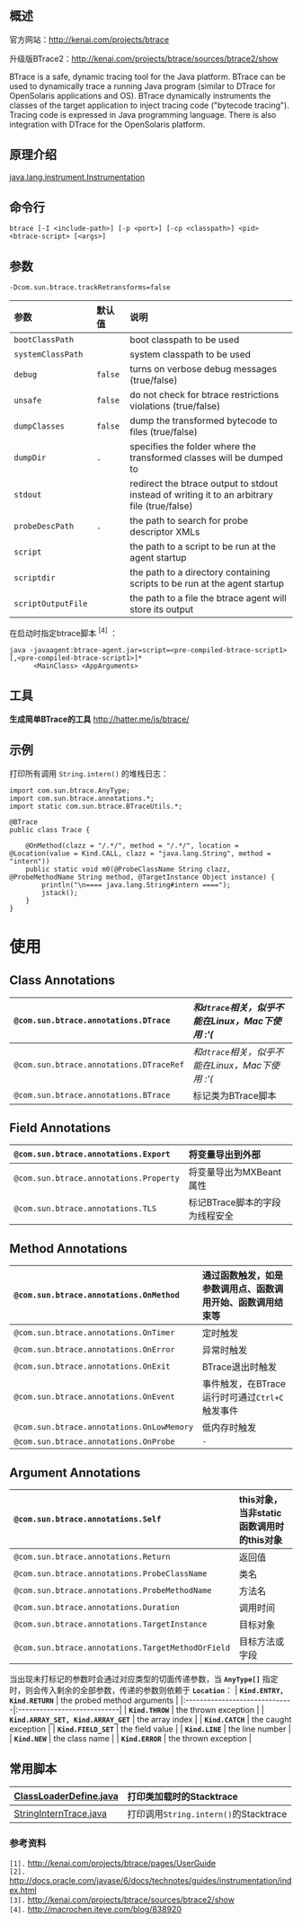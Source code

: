 ## 概述 ##
官方网站：http://kenai.com/projects/btrace

升级版BTrace2：http://kenai.com/projects/btrace/sources/btrace2/show

BTrace is a safe, dynamic tracing tool for the Java platform. BTrace can be used to dynamically trace a running Java program (similar to DTrace for OpenSolaris applications and OS). BTrace dynamically instruments the classes of the target application to inject tracing code ("bytecode tracing"). Tracing code is expressed in Java programming language. There is also integration with DTrace for the OpenSolaris platform.

## 原理介绍 ##
[java.lang.instrument.Instrumentation](http://docs.oracle.com/javase/6/docs/technotes/guides/instrumentation/index.html)

## 命令行 ##
```
btrace [-I <include-path>] [-p <port>] [-cp <classpath>] <pid> <btrace-script> [<args>]
```

## 参数 ##
```
-Dcom.sun.btrace.trackRetransforms=false
```

| **参数** | **默认值** | **说明** |
|:-----------|:--------------|:-----------|
| `bootClassPath` |  | boot classpath to be used |
| `systemClassPath` |  | system classpath to be used |
| `debug` | `false` | turns on verbose debug messages (true/false) |
| `unsafe` | `false` | do not check for btrace restrictions violations (true/false) |
| `dumpClasses` | `false` | dump the transformed bytecode to files (true/false) |
| `dumpDir` | `.` | specifies the folder where the transformed classes will be dumped to |
| `stdout` |  | redirect the btrace output to stdout instead of writing it to an arbitrary file (true/false) |
| `probeDescPath` | `.` | the path to search for probe descriptor XMLs |
| `script` |  | the path to a script to be run at the agent startup |
| `scriptdir` |  | the path to a directory containing scripts to be run at the agent startup |
| `scriptOutputFile` |  | the path to a file the btrace agent will store its output |

在启动时指定btrace脚本 <sup>[4]</sup> ：
```
java -javaagent:btrace-agent.jar=script=<pre-compiled-btrace-script1>[,<pre-compiled-btrace-script1>]* 
      <MainClass> <AppArguments>
```

## 工具 ##
**生成简单BTrace的工具** http://hatter.me/js/btrace/

## 示例 ##
打印所有调用 `String.intern()` 的堆栈日志：
```
import com.sun.btrace.AnyType;
import com.sun.btrace.annotations.*;
import static com.sun.btrace.BTraceUtils.*;

@BTrace
public class Trace {

    @OnMethod(clazz = "/.*/", method = "/.*/", location = @Location(value = Kind.CALL, clazz = "java.lang.String", method = "intern"))
    public static void m0(@ProbeClassName String clazz, @ProbeMethodName String method, @TargetInstance Object instance) {
        println("\n==== java.lang.String#intern ====");
        jstack();
    }
}
```

# 使用 #

## Class Annotations ##
| `@com.sun.btrace.annotations.DTrace` | _和`dtrace`相关，似乎不能在Linux，Mac下使用 :'(_ |
|:-------------------------------------|:--------------------------------------------------------------|
| `@com.sun.btrace.annotations.DTraceRef` | _和`dtrace`相关，似乎不能在Linux，Mac下使用 :'(_ |
| `@com.sun.btrace.annotations.BTrace` | 标记类为BTrace脚本 |

## Field Annotations ##
| `@com.sun.btrace.annotations.Export` | 将变量导出到外部 |
|:-------------------------------------|:-------------------------|
| `@com.sun.btrace.annotations.Property` | 将变量导出为MXBeant属性 |
| `@com.sun.btrace.annotations.TLS` | 标记BTrace脚本的字段为线程安全 |

## Method Annotations ##
| `@com.sun.btrace.annotations.OnMethod` | 通过函数触发，如是参数调用点、函数调用开始、函数调用结束等 |
|:---------------------------------------|:----------------------------------------------------------------------------------------|
| `@com.sun.btrace.annotations.OnTimer` | 定时触发 |
| `@com.sun.btrace.annotations.OnError` | 异常时触发 |
| `@com.sun.btrace.annotations.OnExit` | BTrace退出时触发 |
| `@com.sun.btrace.annotations.OnEvent` | 事件触发，在BTrace运行时可通过`Ctrl+C`触发事件 |
| `@com.sun.btrace.annotations.OnLowMemory` | 低内存时触发 |
| `@com.sun.btrace.annotations.OnProbe` | `-` |

## Argument Annotations ##
| `@com.sun.btrace.annotations.Self` | this对象，当非static函数调用时的this对象 |
|:-----------------------------------|:------------------------------------------------------|
| `@com.sun.btrace.annotations.Return` | 返回值 |
| `@com.sun.btrace.annotations.ProbeClassName` | 类名 |
| `@com.sun.btrace.annotations.ProbeMethodName` | 方法名 |
| `@com.sun.btrace.annotations.Duration` | 调用时间 |
| `@com.sun.btrace.annotations.TargetInstance` | 目标对象 |
| `@com.sun.btrace.annotations.TargetMethodOrField` | 目标方法或字段 |

当出现未打标记的参数时会通过对应类型的切面传递参数，当 **`AnyType[]`** 指定时，则会传入剩余的全部参数，传递的参数则依赖于 **`Location`**：
| **`Kind.ENTRY, Kind.RETURN`** | the probed method arguments |
|:------------------------------|:----------------------------|
| **`Kind.THROW`** | the thrown exception |
| **`Kind.ARRAY_SET, Kind.ARRAY_GET`** | the array index |
| **`Kind.CATCH`** | the caught exception |
| **`Kind.FIELD_SET`** | the field value |
| **`Kind.LINE`** | the line number |
| **`Kind.NEW`** | the class name |
| **`Kind.ERROR`** | the thrown exception |

## 常用脚本 ##
| [ClassLoaderDefine.java](https://hatter-source-code.googlecode.com/svn/trunk/btracescripts/main/src/ClassLoaderDefine.java) | 打印类加载时的Stacktrace |
|:----------------------------------------------------------------------------------------------------------------------------|:--------------------------------|
| [StringInternTrace.java](https://hatter-source-code.googlecode.com/svn/trunk/btracescripts/main/src/StringInternTrace.java) | 打印调用`String.intern()`的Stacktrace |

### 参考资料 ###
`[1].` http://kenai.com/projects/btrace/pages/UserGuide<br>
<code>[2].</code> <a href='http://docs.oracle.com/javase/6/docs/technotes/guides/instrumentation/index.html'>http://docs.oracle.com/javase/6/docs/technotes/guides/instrumentation/index.html</a><br>
<code>[3].</code> <a href='http://kenai.com/projects/btrace/sources/btrace2/show'>http://kenai.com/projects/btrace/sources/btrace2/show</a><br>
<code>[4].</code> <a href='http://macrochen.iteye.com/blog/838920'>http://macrochen.iteye.com/blog/838920</a><br>